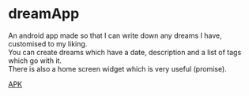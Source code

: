 # dreamApp

An android app made so that I can write down any dreams I have, customised to my liking.  
You can create dreams which have a date, description and a list of tags which go with it.  
There is also a home screen widget which is very useful (promise).  

[APK](./app/build/outputs/apk/debug)  
